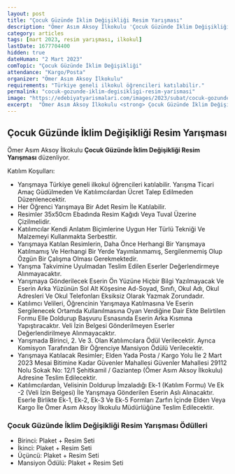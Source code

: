 ```yaml
---
layout: post
title: "Çocuk Güzünde İklim Değişikliği Resim Yarışması"
description: "Ömer Asım Aksoy İlkokulu 'Çocuk Güzünde İklim Değişikliği Resim Yarışması' düzenliyor."
category: articles
tags: [mart 2023, resim yarışması, ilkokul]
lastDate: 1677704400
hidden: true
dateHuman: "2 Mart 2023"
comTopic: "Çocuk Güzünde İklim Değişikliği"
attendance: "Kargo/Posta"
organizer: "Ömer Asım Aksoy İlkokulu"
requirements: "Türkiye geneli ilkokul öğrencileri katılabilir."
permalink: "cocuk-gozunde-iklim-degisikligi-resim-yarismasi"
image: "https://edebiyatyarismalari.com/images/2023/subat/cocuk-gozunde-iklim-degisikligi-resim-yarismasi.jpg"
excerpt:  "Ömer Asım Aksoy İlkokulu <strong> Çocuk Güzünde İklim Değişikliği Resim Yarışması </strong> düzenliyor."
---
```


## Çocuk Güzünde İklim Değişikliği Resim Yarışması
Ömer Asım Aksoy İlkokulu **Çocuk Güzünde İklim Değişikliği Resim Yarışması** düzenliyor.  

Katılım Koşulları:
- Yarışmaya Türkiye geneli ilkokul öğrencileri katılabilir.
Yarışma Ticari Amaç Güdülmeden Ve Katılımcılardan Ücret Talep Edilmeden Düzenlenecektir.
- Her Öğrenci Yarışmaya Bir Adet Resim İle Katılabilir.
- Resimler 35x50cm Ebadında Resim Kağıdı Veya Tuval Üzerine Çizilmelidir.
- Katılımcılar Kendi Anlatım Biçimlerine Uygun Her Türlü Tekniği Ve Malzemeyi Kullanmakta Serbesttir.
- Yarışmaya Katılan Resimlerin, Daha Önce Herhangi Bir Yarışmaya Katılmamış Ve Herhangi Bir Yerde Yayımlanmamış, Sergilenmemiş Olup Özgün Bir Çalışma Olması Gerekmektedir.
- Yarışma Takvimine Uyulmadan Teslim Edilen Eserler Değerlendirmeye Alınmayacaktır.
- Yarışmaya Gönderilecek Eserin Ön Yüzüne Hiçbir Bilgi Yazılmayacak Ve Eserin Arka Yüzünün Sol Alt Köşesine Ad-Soyad, Sınıfı, Okul Adı, Okul Adresleri Ve Okul Telefonları Eksiksiz Olarak Yazmak Zorundadır.
- Katılımcı Velileri, Öğrencinin Yarışmaya Katılmasına Ve Eserin Sergilenecek Ortamda Kullanılmasına Oyan Verdiğine Dair Ekte Belirtilen Formu Elle Doldurup Başvuru Esnasında Eserin Arka Kısmına Yapıştıracaktır. Veli İzin Belgesi Gönderilmeyen Eserler Değerlendirilmeye Alınmayacaktır.
- Yarışmada Birinci, 2. Ve 3. Olan Katılımcılara Ödül Verilecektir. Ayrıca Komisyon Tarafından Bir Öğrenciye Mansiyon Ödülü Verilecektir.
- Yarışmaya Katılacak Resimler; Elden Yada Posta / Kargo Yolu İle 2 Mart 2023 Mesai Bitimine Kadar Güvenler Mahallesi Güvenler Mahallesi 29112 Nolu Sokak No: 12/1 Şehitkamil / Gaziantep (Ömer Asım Aksoy İlkokulu) Adresine Teslim Edilecektir.
- Katılımcılardan, Velisinin Doldurup İmzaladığı Ek-1 (Katılım Formu) Ve Ek -2 (Veli İzin Belgesi) İle Yarışmaya Gönderilen Eserin Aslı Alınacaktır. Eserle Birlikte Ek-1, Ek-2, Ek-3 Ve Ek-5 Formları Zarfın İçinde Elden Veya Kargo İle Ömer Asım Aksoy İlkokulu Müdürlüğüne Teslim Edilecektir.

### Çocuk Güzünde İklim Değişikliği Resim Yarışması Ödülleri
- Birinci: Plaket + Resim Seti
- İkinci: Plaket + Resim Seti
- Üçüncü: Plaket + Resim Seti
- Mansiyon Ödülü: Plaket + Resim Seti